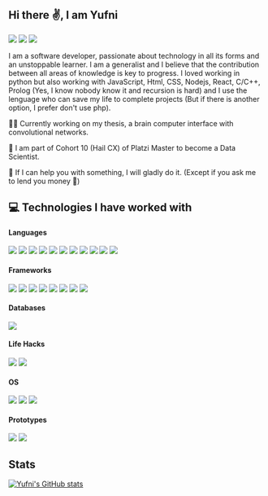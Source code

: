 ## Hi there ✌️, I am Yufni
[<img src="https://img.shields.io/badge/LinkedIn-0077B5?style=for-the-badge&logo=linkedin&logoColor=white" />](https://www.linkedin.com/in/yufnicastro/)
[<img src="https://img.shields.io/badge/Gmail-D14836?style=for-the-badge&logo=gmail&logoColor=white" />](mailto:yufni.castro@gmail.com)
[<img src= "https://img.shields.io/badge/website-000000?style=for-the-badge&logo=About.me&logoColor=white" />](https://www.yufni.com/)

I am a software developer, passionate about technology in all its forms and an unstoppable learner. I am a generalist and I believe that the contribution between all areas of knowledge is key to progress. I loved working in python but also working with JavaScript, Html, CSS, Nodejs, React, C/C++, Prolog (Yes, I know nobody know it and recursion is hard) and I use the lenguage who can save my life to complete projects (But if there is another option, I prefer don't use php).

👨‍💻 Currently working on my thesis, a brain computer interface with convolutional networks.

🌱 I am part of Cohort 10 (Hail CX) of Platzi Master to become a Data Scientist.

💬 If I can help you with something, I will gladly do it. (Except if you ask me to lend you money 💸)

## 💻 Technologies I have worked with

#### Languages
<img src= "https://img.shields.io/badge/Python-FFD43B?style=for-the-badge&logo=python&logoColor=blue" /> <img src= "https://img.shields.io/badge/JavaScript-323330?style=for-the-badge&logo=javascript&logoColor=F7DF1E" /> <img src= "https://img.shields.io/badge/C-00599C?style=for-the-badge&logo=c&logoColor=white" /> <img src= "https://img.shields.io/badge/C%2B%2B-00599C?style=for-the-badge&logo=c%2B%2B&logoColor=white" /> <img src= "https://img.shields.io/badge/HTML5-E34F26?style=for-the-badge&logo=html5&logoColor=white" /> <img src= "https://img.shields.io/badge/CSS3-1572B6?style=for-the-badge&logo=css3&logoColor=white" /> <img src= "https://img.shields.io/badge/TensorFlow-FF6F00?style=for-the-badge&logo=TensorFlow&logoColor=white" /> <img src= "https://img.shields.io/badge/LaTeX-47A141?style=for-the-badge&logo=LaTeX&logoColor=white" /> <img src="https://img.shields.io/badge/Keras-D00000?style=for-the-badge&logo=Keras&logoColor=white" /> <img src="https://img.shields.io/badge/Numpy-777BB4?style=for-the-badge&logo=numpy&logoColor=white" /> <img src= "https://img.shields.io/badge/Pandas-2C2D72?style=for-the-badge&logo=pandas&logoColor=white" />

#### Frameworks
<img src= "https://img.shields.io/badge/firebase-ffca28?style=for-the-badge&logo=firebase&logoColor=black" /> <img src= "https://img.shields.io/badge/conda-342B029.svg?&style=for-the-badge&logo=anaconda&logoColor=white" /> <img src= "https://img.shields.io/badge/d3.js-F9A03C?style=for-the-badge&logo=d3.js&logoColor=white" /> <img src= "https://img.shields.io/badge/Express.js-000000?style=for-the-badge&logo=express&logoColor=white" /> <img src= "https://img.shields.io/badge/Jupyter-F37626.svg?&style=for-the-badge&logo=Jupyter&logoColor=white" /> <img src= "https://img.shields.io/badge/Node.js-339933?style=for-the-badge&logo=nodedotjs&logoColor=white" /> <img src= "https://img.shields.io/badge/npm-CB3837?style=for-the-badge&logo=npm&logoColor=white" /> <img src= "https://img.shields.io/badge/React-20232A?style=for-the-badge&logo=react&logoColor=61DAFB" />

#### Databases
<img src= "https://img.shields.io/badge/MySQL-005C84?style=for-the-badge&logo=mysql&logoColor=white" />

#### Life Hacks
<img src= "https://img.shields.io/badge/Google%20Sheets-34A853?style=for-the-badge&logo=google-sheets&logoColor=white" /> <img src= "https://img.shields.io/badge/Notion-000000?style=for-the-badge&logo=notion&logoColor=white" />

#### OS
<img src= "https://img.shields.io/badge/Linux-FCC624?style=for-the-badge&logo=linux&logoColor=black" /> <img src= "https://img.shields.io/badge/Ubuntu-E95420?style=for-the-badge&logo=ubuntu&logoColor=white" /> <img src= "https://img.shields.io/badge/Windows-0078D6?style=for-the-badge&logo=windows&logoColor=white" />

#### Prototypes
<img src= "https://img.shields.io/badge/Arduino-00979D?style=for-the-badge&logo=Arduino&logoColor=white" /> <img src= "https://img.shields.io/badge/Raspberry%20Pi-A22846?style=for-the-badge&logo=Raspberry%20Pi&logoColor=white" />

## Stats
[![Yufni's GitHub stats](https://github-readme-stats.vercel.app/api?username=YufniCastro)](https://github.com/YufniCastro/github-readme-stats)
<!--
**YufniCastro/YufniCastro** is a ✨ _special_ ✨ repository because its `README.md` (this file) appears on your GitHub profile.
[<img src= "here" />]

Here are some ideas to get you started:

- 🔭 I’m currently working on ...
- 🌱 I’m currently learning ...
- 👯 I’m looking to collaborate on ...
- 🤔 I’m looking for help with ...
- 💬 Ask me about ...
- 📫 How to reach me: ...
- 😄 Pronouns: ...
- ⚡ Fun fact: ...
-->
